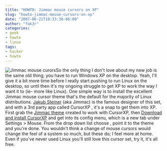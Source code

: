 ```yaml
---
title: "HOWTO: Jimmac mouse cursors on XP"
slug: "howto-jimmac-mouse-cursors-on-xp"
date: "2007-06-21T10:33:38-06:00"
author: "fak3r"
categories:
- geek
- howto
- linux
tags:
- hacker
- howto
---
```


![Jimmac mouse curors](http://fak3r.com/wp-content/uploads/2007/06/jimmac_xfree.jpg)So the only thing I don't love about my new job is the same old thing; you have to run Windows XP on the desktop.  Yeah, I'll give it a bit more time before I really start pushing to run Linux on the desktop, so until then it's my ongoing struggle to get XP to work the way I want it to (ie- more like Linux).  One simple way is to install the excellent Jimmac mouse cursor theme that's  the default for the majority of Linux distributions.  [Jakub Steiner](http://jimmac.musichall.cz/index.php) (aka Jimmac) is the famous designer of this set, and with a 3rd party app called CursorXP  , it's a snap to get them into XP. First grab the [Jimmac theme](http://www.wincustomize.com/skins.aspx?skinid=607&libid=25) created to work with CursorXP, then [Download and install CursorXP](http://www.download.com/CursorXP/3000-2317-10357248.html?tag=list)  and get into its config menu, which is a new tab under Settings > Mouse.  From the drop down list choose <Broswe>, point it to the theme and you're done.  You wouldn't think a change of mouse cursors would change the feel of a system so much, but these do; I feel more at home.  Even if you've never used Linux you'll still love this cursor set, try it, it's all free.
